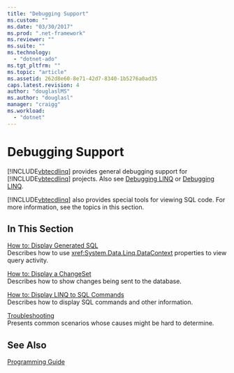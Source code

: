 ```yaml
---
title: "Debugging Support"
ms.custom: ""
ms.date: "03/30/2017"
ms.prod: ".net-framework"
ms.reviewer: ""
ms.suite: ""
ms.technology: 
  - "dotnet-ado"
ms.tgt_pltfrm: ""
ms.topic: "article"
ms.assetid: 262d8e60-8e71-42d7-8340-1b5276a0ad35
caps.latest.revision: 4
author: "douglaslMS"
ms.author: "douglasl"
manager: "craigg"
ms.workload: 
  - "dotnet"
---
```

# Debugging Support
[!INCLUDE[vbtecdlinq](../../../../../../includes/vbtecdlinq-md.md)] provides general debugging support for [!INCLUDE[vbtecdlinq](../../../../../../includes/vbtecdlinq-md.md)] projects.  Also see [Debugging LINQ](http://msdn.microsoft.com/library/Bb385795\(v=vs.110\)) or [Debugging LINQ](http://msdn.microsoft.com/library/Bb385795\(v=vs.120\)).  
  
 [!INCLUDE[vbtecdlinq](../../../../../../includes/vbtecdlinq-md.md)] also provides special tools for viewing SQL code. For more information, see the topics in this section.  
  
## In This Section  
 [How to: Display Generated SQL](../../../../../../docs/framework/data/adonet/sql/linq/how-to-display-generated-sql.md)  
 Describes how to use <xref:System.Data.Linq.DataContext> properties to view query activity.  
  
 [How to: Display a ChangeSet](../../../../../../docs/framework/data/adonet/sql/linq/how-to-display-a-changeset.md)  
 Describes how to show changes being sent to the database.  
  
 [How to: Display LINQ to SQL Commands](../../../../../../docs/framework/data/adonet/sql/linq/how-to-display-linq-to-sql-commands.md)  
 Describes how to display SQL commands and other information.  
  
 [Troubleshooting](../../../../../../docs/framework/data/adonet/sql/linq/troubleshooting.md)  
 Presents common scenarios whose causes might be hard to determine.  
  
## See Also  
 [Programming Guide](../../../../../../docs/framework/data/adonet/sql/linq/programming-guide.md)
